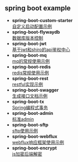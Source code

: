 ## spring boot example
- **spring-boot-custom-starter**  
[自定义启动配置示例](doc/spring-boot-custom-starter/README.md)
- **spring-boot-flywaydb**    
[数据库版本控制](doc/spring-boot-flywaydb/README.md)
- **spring-boot-jwt**    
[基于jwt和shiro的api鉴权中心]()
- **spring-boot-mq**    
[mq的常规使用示例](doc/spring-boot-mq/README.md)
- **spring-boot-redis**    
[redis常规使用示例]()
- **spring-boot-rest**    
[restful实现示例]()
- **spring-boot-swagger**  
[生成接口文档示例](doc/spring-boot-swagger/README.md)
- **spring-boot-tx**  
[Spring编程式事务](doc/spring-boot-tx/README.md)
- **spring-boot-admin**  
[标准admin](doc/spring-boot-admin/README.md)
- **spring-boot-sftp**  
[sftp使用示例]()
- **spring-boot-webflux**  
[webflux响应框架使用示例]()
- **spring-boot-encrypt**  
[js加密后端解密]()


